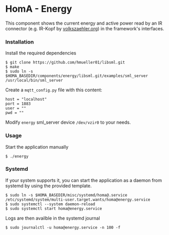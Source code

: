 # HomA - Energy
This component shows the current energy and active power read by an IR connector (e.g. IR-Kopf by [volkszaehler.org](http://wiki.volkszaehler.org/)) in the framework's interfaces.


### Installation
Install the required dependencies
```none
$ git clone https://github.com/hmueller01/libsml.git
$ make
$ sudo ln -s $HOMA_BASEDIR/components/energy/libsml.git/examples/sml_server /usr/local/bin/sml_server
```
Create a ```mqtt_config.py``` file with this content:
```none
host = "localhost"
port = 1883
user = ""
pwd = ""
```
Modify ```energy``` sml_server device ```/dev/vzir0``` to your needs.

### Usage
Start the application manually 
```none
$ ./energy
```

### Systemd
If your system supports it, you can start the application as a daemon from systemd by using the provided template.
```none
$ sudo ln -s $HOMA_BASEDIR/misc/systemd/homa@.service /etc/systemd/system/multi-user.target.wants/homa@energy.service
$ sudo systemctl --system daemon-reload
$ sudo systemctl start homa@energy.service
```

Logs are then availble in the systemd journal 
```
$ sudo journalctl -u homa@energy.service -n 100 -f
```